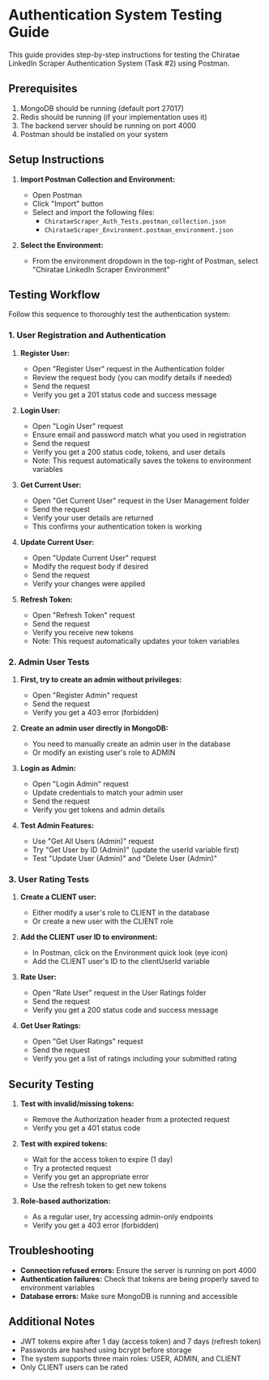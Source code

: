 # Authentication System Testing Guide

This guide provides step-by-step instructions for testing the Chiratae LinkedIn Scraper Authentication System (Task #2) using Postman.

## Prerequisites

1. MongoDB should be running (default port 27017)
2. Redis should be running (if your implementation uses it)
3. The backend server should be running on port 4000
4. Postman should be installed on your system

## Setup Instructions

1. **Import Postman Collection and Environment:**
   - Open Postman
   - Click "Import" button
   - Select and import the following files:
     - `ChirataeScraper_Auth_Tests.postman_collection.json`
     - `ChirataeScraper_Environment.postman_environment.json`

2. **Select the Environment:**
   - From the environment dropdown in the top-right of Postman, select "Chiratae LinkedIn Scraper Environment"

## Testing Workflow

Follow this sequence to thoroughly test the authentication system:

### 1. User Registration and Authentication

1. **Register User:**
   - Open "Register User" request in the Authentication folder
   - Review the request body (you can modify details if needed)
   - Send the request
   - Verify you get a 201 status code and success message

2. **Login User:**
   - Open "Login User" request
   - Ensure email and password match what you used in registration
   - Send the request
   - Verify you get a 200 status code, tokens, and user details
   - Note: This request automatically saves the tokens to environment variables

3. **Get Current User:**
   - Open "Get Current User" request in the User Management folder
   - Send the request
   - Verify your user details are returned
   - This confirms your authentication token is working

4. **Update Current User:**
   - Open "Update Current User" request
   - Modify the request body if desired
   - Send the request
   - Verify your changes were applied

5. **Refresh Token:**
   - Open "Refresh Token" request
   - Send the request
   - Verify you receive new tokens
   - Note: This request automatically updates your token variables

### 2. Admin User Tests

1. **First, try to create an admin without privileges:**
   - Open "Register Admin" request
   - Send the request
   - Verify you get a 403 error (forbidden)

2. **Create an admin user directly in MongoDB:**
   - You need to manually create an admin user in the database
   - Or modify an existing user's role to ADMIN

3. **Login as Admin:**
   - Open "Login Admin" request
   - Update credentials to match your admin user
   - Send the request
   - Verify you get tokens and admin details

4. **Test Admin Features:**
   - Use "Get All Users (Admin)" request
   - Try "Get User by ID (Admin)" (update the userId variable first)
   - Test "Update User (Admin)" and "Delete User (Admin)"

### 3. User Rating Tests

1. **Create a CLIENT user:**
   - Either modify a user's role to CLIENT in the database
   - Or create a new user with the CLIENT role

2. **Add the CLIENT user ID to environment:**
   - In Postman, click on the Environment quick look (eye icon)
   - Add the CLIENT user's ID to the clientUserId variable

3. **Rate User:**
   - Open "Rate User" request in the User Ratings folder
   - Send the request
   - Verify you get a 200 status code and success message

4. **Get User Ratings:**
   - Open "Get User Ratings" request
   - Send the request
   - Verify you get a list of ratings including your submitted rating

## Security Testing

1. **Test with invalid/missing tokens:**
   - Remove the Authorization header from a protected request
   - Verify you get a 401 status code

2. **Test with expired tokens:**
   - Wait for the access token to expire (1 day)
   - Try a protected request
   - Verify you get an appropriate error
   - Use the refresh token to get new tokens

3. **Role-based authorization:**
   - As a regular user, try accessing admin-only endpoints
   - Verify you get a 403 error (forbidden)

## Troubleshooting

- **Connection refused errors:** Ensure the server is running on port 4000
- **Authentication failures:** Check that tokens are being properly saved to environment variables
- **Database errors:** Make sure MongoDB is running and accessible

## Additional Notes

- JWT tokens expire after 1 day (access token) and 7 days (refresh token)
- Passwords are hashed using bcrypt before storage
- The system supports three main roles: USER, ADMIN, and CLIENT
- Only CLIENT users can be rated